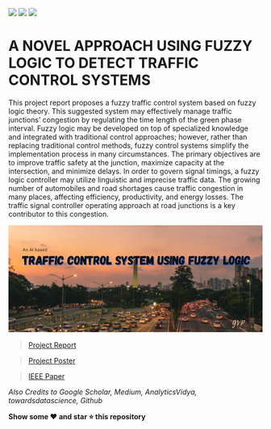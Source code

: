 <img src="https://img.shields.io/badge/Python-FFD43B?style=for-the-badge&logo=python&logoColor=darkgreen"/> <img src="https://img.shields.io/badge/scikit_learn-F7931E?style=for-the-badge&logo=scikit-learn&logoColor=white"/> <img src="https://img.shields.io/badge/Numpy-777BB4?style=for-the-badge&logo=numpy&logoColor=white"/>

# A NOVEL APPROACH USING FUZZY LOGIC TO DETECT TRAFFIC CONTROL SYSTEMS

This project report proposes a fuzzy traffic control system based on fuzzy logic theory. This suggested system may effectively manage traffic junctions’ congestion by regulating the time length of the green phase interval. Fuzzy logic may be developed on top of specialized knowledge and integrated with traditional control approaches; however, rather than replacing traditional control methods, fuzzy control systems simplify the implementation process in many circumstances. The primary objectives are to improve traffic safety at the junction, maximize capacity at the intersection, and minimize delays. In order to govern signal timings, a fuzzy logic controller may utilize linguistic and imprecise traffic data. The growing number of automobiles and road shortages cause traffic congestion in many places, affecting efficiency, productivity, and energy losses. The traffic signal controller operating approach at road junctions is a key contributor to this congestion.

![](./Files/bg.png)

> [Project Report](./Files/Report.pdf)

> [Project Poster](./Files/Poster.pdf)

> [IEEE Paper](./Files/Paper.pdf)

_Also Credits to Google Scholar, Medium, AnalyticsVidya, towardsdatascience, Github_

**Show some ❤️ and star ⭐ this repository**
